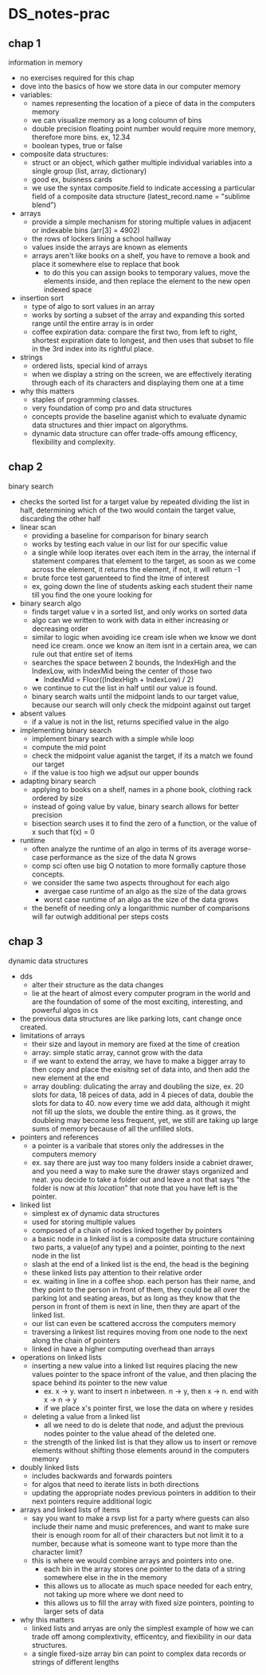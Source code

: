 # DS_notes-prac

## chap 1
information in memory 
- no exercises required for this chap
- dove into the basics of how we store data in our computer memory
- variables:
    - names representing the location of a piece of data in the computers memory
    - we can visualize memory as a long coloumn of bins 
    - double precision floating point number would require more memory, therefore more bins. ex, 12.34
    - boolean types, true or false
- composite data structures:
    - struct or an object, which gather multiple individual variables into a single group (list, array, dictionary)
    - good ex, buisness cards
    - we use the syntax composite.field to indicate accessing a particular field of a composite data structure (latest_record.name = "sublime blend")
- arrays
     - provide a simple mechanism for storing multiple values in adjacent or indexable bins (arr[3] = 4902)
     - the rows of lockers lining a school hallway
     - values inside the arrays are known as elements
     - arrays aren't like books on a shelf, you have to remove a book and place it somewhere else to replace that book 
        - to do this you can assign books to temporary values, move the elements inside, and then replace the element to the new open indexed space
- insertion sort
    - type of algo to sort values in an array
    - works by sorting a subset of the array and expanding this sorted range until the entire array is in order
    - coffee expiration data: compare the first two, from left to right, shortest expiration date to longest, and then uses that subset to file in the 3rd index into its rightful place. 
- strings
    - ordered lists, special kind of arrays
    - when we display a string on the screen, we are effectively iterating through each of its characters and displaying them one at a time
- why this matters 
    - staples of programming classes. 
    - very foundation of comp pro and data structures
    - concepts provide the baseline aganist which to evaluate dynamic data structures and thier impact on algorythms. 
    - dynamic data structure can offer trade-offs amoung efficency, flexibility and complexity. 

## chap 2 
binary search 
- checks the sorted list for a target value by repeated dividing the list in half, determining which of the two would contain the target value, discarding the other half
- linear scan 
    - providing a baseline for comparison for binary search 
    - works by testing each value in our list for our specific value
    - a single while loop iterates over each item in the array, the internal if statement compares that element to the target, as soon as we come across the element, it returns the element, if not, it will return -1 
    - brute force test garuenteed to find the itme of interest 
    - ex, going down the line of students asking each student their name till you find the one youre looking for 
- binary search algo
    - finds target value v in a sorted list, and only works on sorted data
    - algo can we written to work with data in either increasing or decreasing order
    - similar to logic when avoiding ice cream isle when we know we dont need ice cream. once we know an item isnt in a certain area, we can rule out that entire set of items 
    - searches the space between 2 bounds, the IndexHigh and the IndexLow, with IndexMid being the center of those two
        - IndexMid = Floor((IndexHigh + IndexLow) / 2)
    - we continue to cut the list in half until our value is found. 
    - binary search waits until the midpoint lands to our target value, because our search will only check the midpoint against out target 
- absent values 
    - if a value is not in the list, returns specified value in the algo
- implementing binary search 
    - implement binary search with a simple while loop
    - compute the mid point 
    - check the midpoint value aganist the target, if its a match we found our target
    - if the value is too high we adjsut our upper bounds 
- adapting binary search 
    - applying to books on a shelf, names in a phone book, clothing rack ordered by size 
    - instead of going value by value, binary search allows for better precision 
    - bisection search uses it to find the zero of a function, or the value of x such that f(x) = 0
- runtime
    - often analyze the runtime of an algo in terms of its average worse-case performance as the size of the data N grows
    - comp sci often use big O notation to more formally capture those concepts. 
    - we consider the same two aspects throughout for each algo
        - avergae case runtime of an algo as the size of the data grows 
        - worst case runtime of an algo as the size of the data grows
    - the benefit of needing only a longarithmic number of comparisons will far outwigh additional per steps costs

## chap 3
dynamic data structures
- dds
    - alter their structure as the data changes 
    - lie at the heart of almost every computer program in the world and are the foundation of some of the most exciting, interesting, and powerful algos in cs 
- the previous data structures are like parking lots, cant change once created. 
- limitations of arrays 
    - their size and layout in memory are fixed at the time of creation 
    - array: simple static array, cannot grow with the data
    - if we want to extend the array, we have to make a bigger array to then copy and place the exisitng set of data into, and then add the new element at the end 
    - array doubling: dulicating the array and doubling the size, ex. 20 slots for data, 18 peices of data, add in 4 pieces of data, double the slots for data to 40. now every time we add data, although it might not fill up the slots, we double the entire thing. as it grows, the doubleing may become less frequent, yet, we still are taking up large sums of memory because of all the unfilled slots. 
- pointers and references 
    - a pointer is a varibale that stores only the addresses in the computers memory
    - ex. say there are just way too many folders inside a cabniet drawer, and you need a way to make sure the drawer stays organized and neat. you decide to take a folder out and leave a not that says "the folder is now at *this location*" that note that you have left is the pointer. 
- linked list
    - simplest ex of dynamic data structures
    - used for storing multiple values 
    - composed of a chain of nodes linked together by pointers
    - a basic node in a linked list is a composite data structure containing two parts, a value(of any type) and a pointer, pointing to the next node in the list
    - slash at the end of a linked list is the end, the head is the begining
    - these linked lists pay attention to their relative order
    - ex. waiting in line in a coffee shop. each person has their name, and they point to the person in front of them, they could be all over the parking lot and seating areas, but as long as they know that the person in front of them is next in line, then they are apart of the linked list. 
    - our list can even be scattered accross the computers memory
    - traversing a linkest list requires moving from one node to the next along the chain of pointers 
    - linked in have a higher computing overhead than arrays 
- operations on linked lists
    - inserting a new value into a linked list requires placing the new values pointer to the space infront of the value, and then placing the space behind its pointer to the new value 
        - ex. x -> y. want to insert n inbetween. n -> y, then x -> n. end with x -> n -> y
        - if we place x's pointer first, we lose the data on where y resides 
    - deleting a value from a linked list
        - all we need to do is delete that node, and adjust the previous nodes pointer to the value ahead of the deleted one. 
    - the strength of the linked list is that they allow us to insert or remove elements without shifting those elements around in the computers memory
- doubly linked lists
    - includes backwards and forwards pointers
    - for algos that need to iterate lists in both directions
    - updating the appropriate nodes previous pointers in addition to their next pointers require additional logic
- arrays and linked lists of items 
    - say you want to make a rsvp list for a party where guests can also include their name and music preferences, and want to make sure their is enough room for all of their characters but not limit it to a number, because what is someone want to type more than the character limit? 
    - this is where we would combine arrays and pointers into one. 
        - each bin in the array stores one pointer to the data of a string somewhere else in the in the memory
        - this allows us to allocate as much space needed for each entry, not taking up more where we dont need to 
        - this allows us to fill the array with fixed size pointers, pointing to larger sets of data
- why this matters
    - linked lists and arryas are only the simplest example of how we can trade off among complextivity, efficentcy, and flexibility in our data structures.
    - a single fixed-size array bin can point to complex data records or strings of different lengths
    